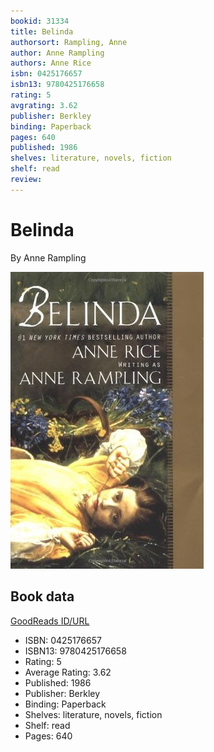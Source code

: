 ```yaml
---
bookid: 31334
title: Belinda
authorsort: Rampling, Anne
author: Anne Rampling
authors: Anne Rice
isbn: 0425176657
isbn13: 9780425176658
rating: 5
avgrating: 3.62
publisher: Berkley
binding: Paperback
pages: 640
published: 1986
shelves: literature, novels, fiction
shelf: read
review: 
---
```


# Belinda

By Anne Rampling

![](../../assets/bookcovers/1442192796l/31334._SY475_.jpg)

## Book data

[GoodReads ID/URL](https://www.goodreads.com/book/show/31334)

- ISBN: 0425176657
- ISBN13: 9780425176658
- Rating: 5
- Average Rating: 3.62
- Published: 1986
- Publisher: Berkley
- Binding: Paperback
- Shelves: literature, novels, fiction
- Shelf: read
- Pages: 640

